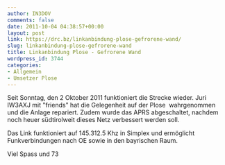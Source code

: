```yaml
---
author: IN3DOV
comments: false
date: 2011-10-04 04:38:57+00:00
layout: post
link: https://drc.bz/linkanbindung-plose-gefrorene-wand/
slug: linkanbindung-plose-gefrorene-wand
title: Linkanbindung Plose - Gefrorene Wand
wordpress_id: 3744
categories:
- Allgemein
- Umsetzer Plose
---
```


Seit Sonntag, den 2 Oktober 2011 funktioniert die Strecke wieder. Juri IW3AXJ mit "friends" hat die Gelegenheit auf der Plose  wahrgenommen und die Anlage repariert. Zudem wurde das APRS abgeschaltet, nachdem noch heuer südtirolweit dieses Netz verbessert werden soll.

Das Link funktioniert auf 145.312.5 Khz in Simplex und ermöglicht Funkverbindungen nach OE sowie in den bayrischen Raum.

Viel Spass und 73

